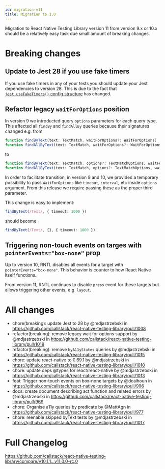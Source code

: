 ```yaml
---
id: migration-v11
title: Migration to 1.0
---
```


Migration to React Native Testing Library version 11 from version 9.x or 10.x should be a relatively easy task due small amount of breaking changes.

# Breaking changes

## Update to Jest 28 if you use fake timers

If you use fake timers in any of your tests you should update your Jest dependencies to version 28. This is due to the fact that [`jest.useFakeTimers()` config structure](https://jestjs.io/docs/jest-object#jestusefaketimersfaketimersconfig) has changed.

## Refactor legacy `waitForOptions` position

In version 9 we introducted query `options` parameters for each query type. This affected all `findBy` and `findAllBy` queries because their signatures changed e.g. from:

```ts
function findByText(text: TextMatch, waitForOptions?: WaitForOptions)
function findAllByText(text: TextMatch, waitForOptions?: WaitForOptions)
```

to 

```ts
function findByText(text: TextMatch, options?: TextMatchOptions, waitForOptions?: WaitForOptions)
function findAllByText(text: TextMatch, options?: TextMatchOptions, waitForOptions?: WaitForOptions)
```

In order to facilitate transition, in version 9 and 10, we provided a temporary possibility to pass `WaitForOptions` like `timeout`, `interval`, etc inside `options` argument. From this release we require passing these as the proper third parameter.

This change is easy to implement:

```ts
findByText(/Text/, { timeout: 1000 })
```

should become

```ts
findByText(/Text/, {}, { timeout: 1000 })
```

## Triggering non-touch events on targes with `pointerEvents="box-none"` prop

Up to version 10, RNTL disables all events for a target with `pointerEvents="box-none"`. This behavior is counter to how React Native itself functions. 

From version 11, RNTL continues to disable `press` event for these targets but allows triggering other events, e.g. `layout`.

# All changes

* chore(breaking): update Jest to 28 by @mdjastrzebski in https://github.com/callstack/react-native-testing-library/pull/1008
* refactor(breaking): remove legacy wait for options support by @mdjastrzebski in https://github.com/callstack/react-native-testing-library/pull/1018
* refactor(breaking): remove `byA11yStates` queries by @mdjastrzebski in https://github.com/callstack/react-native-testing-library/pull/1015
* chore: update react-native to 0.69.1 by @mdjastrzebski in https://github.com/callstack/react-native-testing-library/pull/1010
* chore: update deps @types for react/react-native by @mdjastrzebski in https://github.com/callstack/react-native-testing-library/pull/1013
* feat: Trigger non-touch events on box-none targets by @dcalhoun in https://github.com/callstack/react-native-testing-library/pull/906
* docs: create document describing act function and related errors by @mdjastrzebski in https://github.com/callstack/react-native-testing-library/pull/969
* chore: Organise a11y queries by predicate by @MattAgn in https://github.com/callstack/react-native-testing-library/pull/977
* chore: reenable skipped byText tests by @mdjastrzebski in https://github.com/callstack/react-native-testing-library/pull/1017

# Full Changelog
https://github.com/callstack/react-native-testing-library/compare/v10.1.1...v11.0.0-rc.0

